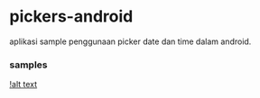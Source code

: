 # pickers-android
aplikasi sample penggunaan picker date dan time dalam android.

### samples ###
[!alt text](https://github.com/arjava/pickers-android/blob/master/app/src/main/res/samples/date_picker.png)
